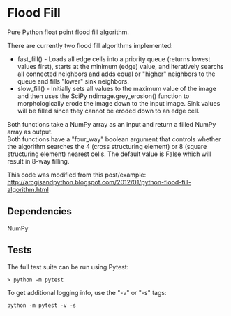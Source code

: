 # Flood Fill

Pure Python float point flood fill algorithm.  

There are currently two flood fill algorithms implemented:  
* fast_fill() - Loads all edge cells into a priority queue (returns lowest values first), starts at the minimum (edge) value, and iteratively searchs all connected neighbors and adds equal or "higher" neighbors to the queue and fills "lower" sink neighbors.
* slow_fill() - Initially sets all values to the maximum value of the image and then uses the SciPy ndimage.grey_erosion() function to morphologically erode the image down to the input image.  Sink values will be filled since they cannot be eroded down to an edge cell.

Both functions take a NumPy array as an input and return a filled NumPy array as output.  
Both functions have a "four_way" boolean argument that controls whether the algorithm searches the 4 (cross structuring element) or 8 (square structuring element) nearest cells.  The default value is False which will result in 8-way filling.

This code was modified from this post/example:  
    http://arcgisandpython.blogspot.com/2012/01/python-flood-fill-algorithm.html

## Dependencies
NumPy  

## Tests

The full test suite can be run using Pytest:

```
> python -m pytest
```

To get additional logging info, use the "-v" or "-s" tags:
```
python -m pytest -v -s
```
